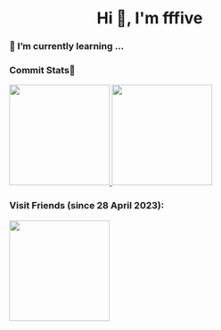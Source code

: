 <h1 align="center">Hi 👋, I'm fffive</h1>
<!-- <h3 align="center">A passionate developer from China</h3> -->

### 🌱 I’m currently learning ...
<!--
**fffive/fffive** is a ✨ _special_ ✨ repository because its `README.md` (this file) appears on your GitHub profile.

Here are some ideas to get you started:

- 🔭 I’m currently working on ...
- 🌱 I’m currently learning ...
- 👯 I’m looking to collaborate on ...
- 🤔 I’m looking for help with ...
- 💬 Ask me about ...
- 📫 How to reach me: ...
- 😄 Pronouns: ...
- ⚡ Fun fact: ...
-->
### Commit Stats🥰

<a href="https://github.com/anuraghazra/github-readme-stats">
    <img height=180 src="https://github-readme-stats.vercel.app/api?username=fffive&count_private=true&show_icons=true&theme=radical&show_owner=true" alt="">
</a>
<a href="https://github.com/anuraghazra/github-readme-stats">
    <img height=180 src="https://github-readme-stats.vercel.app/api/top-langs/?username=fffive&layout=compact&theme=dark&langs_count=10"  alt=""/>
</a>
<br/>

### Visit Friends (since 28 April 2023):
<a href="https://github.com/anuraghazra/github-readme-stats">
    <img height=180 src="https://count.getloli.com/get/@fffive?theme=gelbooru"  alt=""/>
</a>
